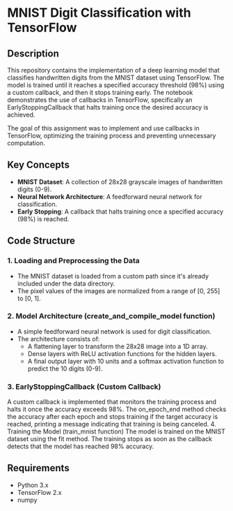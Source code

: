 # MNIST Digit Classification with TensorFlow
## Description
This repository contains the implementation of a deep learning model that classifies handwritten digits from the MNIST dataset using TensorFlow. The model is trained until it reaches a specified accuracy threshold (98%) using a custom callback, and then it stops training early. The notebook demonstrates the use of callbacks in TensorFlow, specifically an EarlyStoppingCallback that halts training once the desired accuracy is achieved.

The goal of this assignment was to implement and use callbacks in TensorFlow, optimizing the training process and preventing unnecessary computation.

## Key Concepts
- **MNIST Dataset**: A collection of 28x28 grayscale images of handwritten digits (0-9).
- **Neural Network Architecture**: A feedforward neural network for classification.
- **Early Stopping**: A callback that halts training once a specified accuracy (98%) is reached.
## Code Structure
### 1. Loading and Preprocessing the Data
- The MNIST dataset is loaded from a custom path since it's already included under the data directory.
- The pixel values of the images are normalized from a range of [0, 255] to [0, 1].
### 2. Model Architecture (create_and_compile_model function)
- A simple feedforward neural network is used for digit classification.
- The architecture consists of:
  - A flattening layer to transform the 28x28 image into a 1D array.
  - Dense layers with ReLU activation functions for the hidden layers.
  - A final output layer with 10 units and a softmax activation function to predict the 10 digits (0-9).
### 3. EarlyStoppingCallback (Custom Callback)
A custom callback is implemented that monitors the training process and halts it once the accuracy exceeds 98%.
The on_epoch_end method checks the accuracy after each epoch and stops training if the target accuracy is reached, printing a message indicating that training is being canceled.
4. Training the Model (train_mnist function)
The model is trained on the MNIST dataset using the fit method.
The training stops as soon as the callback detects that the model has reached 98% accuracy.
## Requirements
- Python 3.x
- TensorFlow 2.x
- numpy

